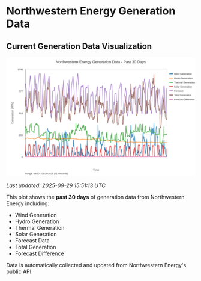 # Northwestern Energy Generation Data

## Current Generation Data Visualization

![Northwestern Energy Generation Data](images/nwe_generation_plot.svg)

*Last updated: 2025-09-29 15:51:13 UTC*

This plot shows the **past 30 days** of generation data from Northwestern Energy including:
- Wind Generation
- Hydro Generation  
- Thermal Generation
- Solar Generation
- Forecast Data
- Total Generation
- Forecast Difference

Data is automatically collected and updated from Northwestern Energy's public API.

